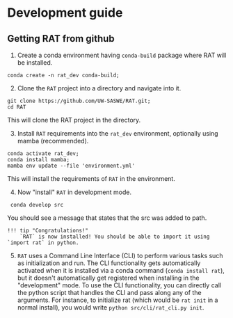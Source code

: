 # Development guide

## Getting RAT from github

1. Create a conda environment having `conda-build` package where RAT will be installed.
```
conda create -n rat_dev conda-build;
```

2.  Clone the `RAT` project into a directory and navigate into it. 
```
git clone https://github.com/UW-SASWE/RAT.git;
cd RAT
``` 
This will clone the RAT project in the directory.

3. Install `RAT` requirements into the `rat_dev` environment, optionally using mamba (recommended). 
```
conda activate rat_dev;
conda install mamba; 
mamba env update --file 'environment.yml'
``` 
This will install the requirements of `RAT` in the environment.

4. Now "install" `RAT` in development mode.
```
 conda develop src
``` 
You should see a message that states that the src was added to path. 

    !!! tip "Congratulations!"
        `RAT` is now installed! You should be able to import it using `import rat` in python.

5. `RAT` uses a Command Line Interface (CLI) to perform various tasks such as initialization and run. The CLI functionality gets automatically activated when it is installed via a conda command (`conda install rat`), but it doesn't automatically get registered when installing in the "development" mode. To use the CLI functionality, you can directly call the python script that handles the CLI and pass along any of the arguments. For instance, to initialize rat (which would be `rat init` in a normal install), you would write `python src/cli/rat_cli.py init`.

